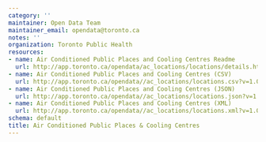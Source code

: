 ```yaml
---
category: ''
maintainer: Open Data Team
maintainer_email: opendata@toronto.ca
notes: ''
organization: Toronto Public Health
resources:
- name: Air Conditioned Public Places and Cooling Centres Readme
  url: http://app.toronto.ca/opendata/ac_locations/locations/details.html
- name: Air Conditioned Public Places and Cooling Centres (CSV)
  url: http://app.toronto.ca/opendata//ac_locations/locations.csv?v=1.00
- name: Air Conditioned Public Places and Cooling Centres (JSON)
  url: http://app.toronto.ca/opendata//ac_locations/locations.json?v=1.00
- name: Air Conditioned Public Places and Cooling Centres (XML)
  url: http://app.toronto.ca/opendata//ac_locations/locations.xml?v=1.00
schema: default
title: Air Conditioned Public Places & Cooling Centres
---
```

